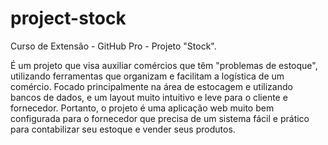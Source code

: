 # project-stock
Curso de Extensão - GitHub Pro - Projeto "Stock".

É um projeto que visa auxiliar comércios que têm "problemas de estoque", utilizando ferramentas que organizam e facilitam a logística de um comércio. 
Focado principalmente na área de estocagem e utilizando bancos de dados, e um layout muito intuitivo e leve para o cliente e fornecedor. 
Portanto, o projeto é uma aplicação web muito bem configurada para o fornecedor que precisa de um sistema fácil e prático para contabilizar seu estoque e vender seus produtos. 

